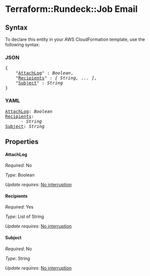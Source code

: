 # Terraform::Rundeck::Job Email

## Syntax

To declare this entity in your AWS CloudFormation template, use the following syntax:

### JSON

<pre>
{
    "<a href="#attachlog" title="AttachLog">AttachLog</a>" : <i>Boolean</i>,
    "<a href="#recipients" title="Recipients">Recipients</a>" : <i>[ String, ... ]</i>,
    "<a href="#subject" title="Subject">Subject</a>" : <i>String</i>
}
</pre>

### YAML

<pre>
<a href="#attachlog" title="AttachLog">AttachLog</a>: <i>Boolean</i>
<a href="#recipients" title="Recipients">Recipients</a>: <i>
      - String</i>
<a href="#subject" title="Subject">Subject</a>: <i>String</i>
</pre>

## Properties

#### AttachLog

_Required_: No

_Type_: Boolean

_Update requires_: [No interruption](https://docs.aws.amazon.com/AWSCloudFormation/latest/UserGuide/using-cfn-updating-stacks-update-behaviors.html#update-no-interrupt)

#### Recipients

_Required_: Yes

_Type_: List of String

_Update requires_: [No interruption](https://docs.aws.amazon.com/AWSCloudFormation/latest/UserGuide/using-cfn-updating-stacks-update-behaviors.html#update-no-interrupt)

#### Subject

_Required_: No

_Type_: String

_Update requires_: [No interruption](https://docs.aws.amazon.com/AWSCloudFormation/latest/UserGuide/using-cfn-updating-stacks-update-behaviors.html#update-no-interrupt)

